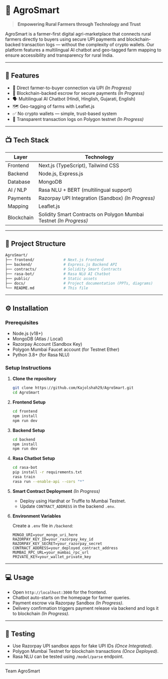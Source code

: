 # 🌾 AgroSmart

> **Empowering Rural Farmers through Technology and Trust**

AgroSmart is a farmer-first digital agri-marketplace that connects rural farmers directly to buyers using secure UPI payments and blockchain-backed transaction logs — without the complexity of crypto wallets. Our platform features a multilingual AI chatbot and geo-tagged farm mapping to ensure accessibility and transparency for rural India.

---

## 🚀 Features

* 🤝 Direct farmer-to-buyer connection via UPI *(In Progress)*
* 🔐 Blockchain-backed escrow for secure payments *(In Progress)*
* 🗣 Multilingual AI Chatbot (Hindi, Hinglish, Gujarati, English)
* 🗺 Geo-tagging of farms with Leaflet.js
* ✅ No crypto wallets — simple, trust-based system
* 📜 Transparent transaction logs on Polygon testnet *(In Progress)*

---

## 📺 Tech Stack

| Layer      | Technology                                                         |
| ---------- | ------------------------------------------------------------------ |
| Frontend   | Next.js (TypeScript), Tailwind CSS                                 |
| Backend    | Node.js, Express.js                                                |
| Database   | MongoDB                                                            |
| AI / NLP   | Rasa NLU + BERT (multilingual support)                             |
| Payments   | Razorpay UPI Integration (Sandbox) *(In Progress)*                 |
| Mapping    | Leaflet.js                                                         |
| Blockchain | Solidity Smart Contracts on Polygon Mumbai Testnet *(In Progress)* |

---

## 🏦 Project Structure

```bash
AgroSmart/
├── frontend/             # Next.js Frontend
├── backend/              # Express.js Backend API
├── contracts/            # Solidity Smart Contracts
├── rasa-bot/             # Rasa NLU AI Chatbot
├── public/               # Static assets
├── docs/                 # Project documentation (PPTs, diagrams)
└── README.md             # This file
```

---

## ⚙️ Installation

### Prerequisites

* Node.js (v18+)
* MongoDB (Atlas / Local)
* Razorpay Account (Sandbox Key)
* Polygon Mumbai Faucet account (for Testnet Ether)
* Python 3.8+ (for Rasa NLU)

### Setup Instructions

1. **Clone the repository**

   ```bash
   git clone https://github.com/Kajolshah29/AgroSmart.git
   cd AgroSmart
   ```

2. **Frontend Setup**

   ```bash
   cd frontend
   npm install
   npm run dev
   ```

3. **Backend Setup**

   ```bash
   cd backend
   npm install
   npm run dev
   ```

4. **Rasa Chatbot Setup**

   ```bash
   cd rasa-bot
   pip install -r requirements.txt
   rasa train
   rasa run --enable-api --cors "*"
   ```

5. **Smart Contract Deployment** *(In Progress)*

   * Deploy using Hardhat or Truffle to Mumbai Testnet.
   * Update `CONTRACT_ADDRESS` in the backend `.env`.

6. **Environment Variables**

   Create a `.env` file in `/backend`:

   ```env
   MONGO_URI=your_mongo_uri_here
   RAZORPAY_KEY_ID=your_razorpay_key_id
   RAZORPAY_KEY_SECRET=your_razorpay_secret
   CONTRACT_ADDRESS=your_deployed_contract_address
   MUMBAI_RPC_URL=your_mumbai_rpc_url
   PRIVATE_KEY=your_wallet_private_key
   ```

---

## 💻 Usage

* Open `http://localhost:3000` for the frontend.
* Chatbot auto-starts on the homepage for farmer queries.
* Payment escrow via Razorpay Sandbox *(In Progress)*.
* Delivery confirmation triggers payment release via backend and logs it to blockchain *(In Progress)*.

---

## 🥮 Testing

* Use Razorpay UPI sandbox apps for fake UPI IDs *(Once Integrated)*.
* Polygon Mumbai Testnet for blockchain transactions *(Once Deployed)*.
* Rasa NLU can be tested using `/model/parse` endpoint.

---

Team AgroSmart
  
